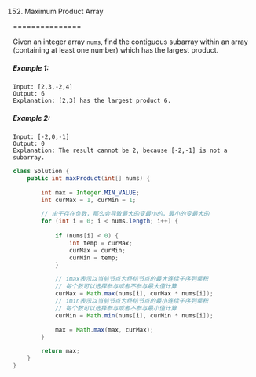 152. Maximum Product Array

===============


Given an integer array `nums`, find the contiguous subarray within an array (containing at least one number) which has the largest product.

##### Example 1:

```
Input: [2,3,-2,4]
Output: 6
Explanation: [2,3] has the largest product 6.
```

##### Example 2:

```
Input: [-2,0,-1]
Output: 0
Explanation: The result cannot be 2, because [-2,-1] is not a subarray.
```

```java
class Solution {
    public int maxProduct(int[] nums) {

        int max = Integer.MIN_VALUE;
        int curMax = 1, curMin = 1;

        // 由于存在负数，那么会导致最大的变最小的，最小的变最大的
        for (int i = 0; i < nums.length; i++) {
            
            if (nums[i] < 0) {
                int temp = curMax;
                curMax = curMin;
                curMin = temp;
            }

            // imax表示以当前节点为终结节点的最大连续子序列乘积
            // 每个数可以选择参与或者不参与最大值计算
            curMax = Math.max(nums[i], curMax * nums[i]); 
            // imin表示以当前节点为终结节点的最小连续子序列乘积
            // 每个数可以选择参与或者不参与最小值计算
            curMin = Math.min(nums[i], curMin * nums[i]);

            max = Math.max(max, curMax);
        }

        return max;
    }
}
```

